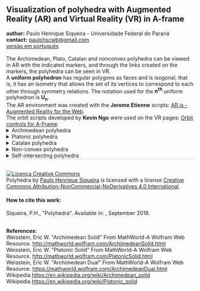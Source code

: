 <link rel="stylesheet" href="scripts/style.css">
<h2>Visualization of polyhedra with Augmented Reality (AR) and Virtual Reality (VR) in A-frame</h2>
 <b>author:</b> Paulo Henrique Siqueira - Universidade Federal do Paraná
 <br><b>contact:</b> <a href="#">paulohscwb@gmail.com</a>
 <br><a href="https://paulohscwb.github.io/polyhedra/pt-br/">versão em português</a>
 <br><br>The Archimedean, Plato, Catalan and nonconvex polyhedra can be viewed in AR with the indicated markers, and through the links created on the markers, the polyhedra can be seen in VR.
 <br>A <b>uniform polyhedron</b> has regular polygons as faces and is isogonal, that is, it has an isometry that allows the set of its vertices to correspond to each other through symmetry relations. The notation used for the <b>n<sup>th</sup></b> uniform polyhedron is <b>U<sub>n</sub></b>.
<br>The AR environment was created with the <b>Jerome Etienne</b> scripts: <a href="https://github.com/jeromeetienne/AR.js" target="_blank">AR.js - Augmented Reality for the Web</a>.
<br>The orbit scripts developed by <b>Kevin Ngo</b> were used on the VR pages: <a href="https://github.com/supermedium/superframe/tree/master/components/orbit-controls/" target="_blank"> Orbit controls for A-Frame</a>.
<br>

<details id="p1">
  <summary>Archimedean polyhedra</summary>
 An Archimedean solid is one of the 13 solids first enumerated by Archimedes. They are the semi-regular convex polyhedra composed of regular polygons meeting in identical vertices, excluding the 5 Platonic solids and excluding the prisms and antiprisms.
<br>To view Archimedean polyhedra in AR, simply visit 
<p align="center"><a href="archimedes.html" target="_blank">https://paulohscwb.github.io/polyhedra/archimedes.html</a></p> 
with any browser with a webcam device (smartphone, tablet or notebook). 
<br>Access to the VR sites is done by clicking on the blue circle that appears on top of the marker.
<p align="center"><img style="border-radius:7px;" src="ar/example.jpg" width="85%"></p>
<hr>
<h4>1. Truncated octahedron</h4>
 <img src="ar/hiro.png" width="180px">
 <!--<div class="embed-container"><iframe src="vr/truncated_octahedron.html" width="100%" title="truncated_octahedron" loading="lazy"></iframe></div>-->
 <br><span class="titulo"><b>U<sub>8</sub></b></span> A truncated octahedron is constructed from a regular octahedron with side length <b>3a</b> by the removal of six right square pyramids, one from each point. These pyramids have both base side length <b>a</b> and lateral side length <b>e</b> of <b>a</b>, to form equilateral triangles. The truncated octahedron can be dissected into a central octahedron, surrounded by 8 triangular cupola on each face, and 6 square pyramids above the vertices. The truncated octahedron exists in the structure of the faujasite crystals. 
 <br><b>Faces:</b> 14 | <b>Polygons:</b> 6 squares and 8 hexagons | <b>Edges:</b> 36 | <b>Vertices:</b> 24 | <b>Sphericity:</b> 0.905 | <b>Diedral angles:</b> 125°15′51″ (4-6) and 109°28′16″ (6-6). <a href="http://mathworld.wolfram.com/TruncatedOctahedron.html" target="_blank">More...</a>  
 <br><a href="vr/truncated_octahedron.html" target="_blank"><img src="vr/VRaframe.PNG" width="180px"></a>
<hr>
<h4>2. Truncated icosahedron</h4>
 <img src="ar/kanji.png" width="180px">
 <br><span class="titulo"><b>U<sub>25</sub></b></span> The geometry of truncated icosahedron is associated with footballs (soccer balls) typically patterned with white hexagons and black pentagons. This polyhedron can be constructed from an icosahedron with the 12 vertices truncated, such that one third of each edge is cut off at each of both ends. This creates 12 new pentagon faces, and leaves the original 20 triangle faces as regular hexagons. Thus the length of the edges is one third of that of the original edges. 
 <br><b>Faces:</b> 32 | <b>Polygons:</b> 12 pentagons and 20 hexagons | <b>Edges:</b> 90 | <b>Vertices:</b> 60 | <b>Sphericity:</b> 0.967 | <b>Diedral angles:</b> 138.1897° (6-6) and 142.62° (5-6). <a href="http://mathworld.wolfram.com/TruncatedIcosahedron.html" target="_blank">More...</a>  
 <br><a href="vr/truncated_icosahedron.html" target="_blank"><img src="vr/VRaframe.PNG" width="180px"></a>
<hr>
<h4>3. Truncated icosidodecahedron</h4>
 <img src="ar/19.png" width="180px">
 <br><span class="titulo"><b>U<sub>28</sub></b></span> The truncated icosidodecahedron is also known as the great rhombicosidodecahedron, and if a set of all 13 Archimedean solids were constructed with all edge lengths equal, the truncated icosidodecahedron would be the largest. It has more vertices and edges than any other convex nonprismatic uniform polyhedron.
 <br><b>Faces:</b> 62 | <b>Polygons:</b> 30 squares, 20 hexagons and 12 decagons | <b>Edges:</b> 180 | <b>Vertices:</b> 120 | <b>Sphericity:</b> 0.97 | <b>Diedral angles:</b> 142.62° (6-10), 148.28° (4-10) and 159.095° (4-6). <a href="http://mathworld.wolfram.com/GreatRhombicosidodecahedron.html" target="_blank">More...</a>   
 <br><a href="vr/truncated_icosidodecahedron.html" target="_blank"><img src="vr/VRaframe.PNG" width="180px"></a>
<hr>
<h4>4. Rhombicosidodecahedron</h4>
 <img src="ar/18.png" width="180px">
 <br><span class="titulo"><b>U<sub>27</sub></b></span> The rhombicosidodecahedron is also known as the small rhombicosidodecahedron or small dodeicosidodecahedron. If you expand an icosahedron by moving the faces away from the origin the right amount, without changing the orientation or size of the faces, and do the same to its dual dodecahedron, and patch the square holes in the result, you get a rhombicosidodecahedron. It can also be called an expanded dodecahedron or icosahedron, from truncation operations on either uniform polyhedron.
 <br><b>Faces:</b> 62 | <b>Polygons:</b> 30 squares, 20 triangles and 12 pentagons | <b>Edges:</b> 120 | <b>Vertices:</b> 60 | <b>Sphericity:</b> 0.979 | <b>Diedral angles:</b> 159°05′41″ (3-4) and 148°16′57″ (4-5). <a href="http://mathworld.wolfram.com/SmallRhombicosidodecahedron.html" target="_blank">More...</a>   
 <br><a href="vr/rhombicosidodecahedron.html" target="_blank"><img src="vr/VRaframe.PNG" width="180px"></a>
<hr>
<h4>5. Snub dodecahedron</h4>
 <img src="ar/17.png" width="180px">
 <br><span class="titulo"><b>U<sub>29</sub></b></span> The snub dodecahedron has the highest sphericity of all Archimedean solids. It has two distinct forms, which are mirror images  of each other. The union of both forms is a compound of two snub dodecahedra. The snub dodecahedron can be generated by taking the twelve pentagonal faces of the dodecahedron and pulling them outward so they no longer touch. At a proper distance this can create the rhombicosidodecahedron by filling in square faces between the divided edges and triangle faces between the divided vertices.
 <br><b>Faces:</b> 92 | <b>Polygons:</b> 80 triangles and 12 pentagons | <b>Edges:</b> 150 | <b>Vertices:</b> 60 | <b>Sphericity:</b> 0.982 | <b>Diedral angles:</b> 164°10′31″ (3-3) and 152°55′53″ (3-5). <a href="http://mathworld.wolfram.com/SnubDodecahedron.html" target="_blank">More...</a>   
 <br><a href="vr/snub_dodecahedron.html" target="_blank"><img src="vr/VRaframe.PNG" width="180px"></a>
<hr>
<h4>6. Truncated dodecahedron</h4>
 <img src="ar/16.png" width="180px">
 <br><span class="titulo"><b>U<sub>26</sub></b></span> The truncated dodecahedron is used in the cell-transitive hyperbolic space-filling tessellation, the bitruncated icosahedral honeycomb. This polyhedron can be formed from a dodecahedron by truncating the corners so the pentagon faces become decagons and the corners become triangles. It is part of a truncation process between a dodecahedron and icosahedron.
 <br><b>Faces:</b> 32 | <b>Polygons:</b> 20 triangles and 12 decagons | <b>Edges:</b> 150 | <b>Vertices:</b> 60 | <b>Sphericity:</b> 0.926 | <b>Diedral angles:</b> 116.57° (10-10) and 142.62° (3-10). <a href="http://mathworld.wolfram.com/TruncatedDodecahedron.html" target="_blank">More...</a>  
 <br><a href="vr/truncated_dodecahedron.html" target="_blank"><img src="vr/VRaframe.PNG" width="180px"></a>
<hr>
<h4>7. Icosidodecahedron</h4>
 <img src="ar/20.png" width="180px">
 <br><span class="titulo"><b>U<sub>24</sub></b></span> Icosidodecahedron contains 12 pentagons of the dodecahedron and 20 triangles of the icosahedron. The truncated cube can be turned into an icosidodecahedron by dividing the octagons into two pentagons and two triangles. The icosidodecahedron has 6 central decagons.
 <br><b>Faces:</b> 32 | <b>Polygons:</b> 20 triangles and 12 pentagons | <b>Edges:</b> 60 | <b>Vertices:</b> 30 | <b>Sphericity:</b> 0.951 | <b>Diedral angle:</b> 142.62° (5-3). <a href="http://mathworld.wolfram.com/Icosidodecahedron.html" target="_blank">More...</a>  
 <br><a href="vr/icosidodecahedron.html" target="_blank"><img src="vr/VRaframe.PNG" width="180px"></a>
<hr>
<h4>8. Snub cube</h4>
 <img src="ar/15.png" width="180px">
 <br><span class="titulo"><b>U<sub>12</sub></b></span> The snub cube is also known as snub cuboctahedron and it has two distinct forms, which are mirror images of each other. The snub cube can be generated by taking the six faces of the cube, pulling them outward so they no longer touch, then giving them each a small rotation on their centers (all clockwise or all counter-clockwise) until the spaces between can be filled with equilateral triangles. 
 <br><b>Faces:</b> 38 | <b>Polygons:</b> 32 triangles and 6 squares | <b>Edges:</b> 60 | <b>Vertices:</b> 24 | <b>Sphericity:</b> 0.965 | <b>Diedral angles:</b> 153°14′04″ (3-3) and 142°59′00″ (3-4). <a href="http://mathworld.wolfram.com/SnubCube.html" target="_blank">More...</a> 
 <br><a href="vr/snubcube.html" target="_blank"><img src="vr/VRaframe.PNG" width="180px"></a>
<hr>
<h4>9. Truncated cuboctahedron</h4>
 <img src="ar/14.png" width="180px">
 <br><span class="titulo"><b>U<sub>11</sub></b></span> The truncated cuboctahedron is also known as great rhombicuboctahedron. The truncated cuboctahedron is the convex hull of a rhombicuboctahedron with cubes above its 12 squares on 2-fold symmetry axes. The rest of its space can be dissected into 6 square cupolas below the octagons and 8 triangular cupolas below the hexagons.
 <br><b>Faces:</b> 26 | <b>Polygons:</b> 12 squares, 8 hexagons and 6 octagons | <b>Edges:</b> 72 | <b>Vertices:</b> 48 | <b>Sphericity:</b> 0.943 | <b>Diedral angles:</b> 144°44′08″ (4-6), 135° (4-8) and 125°15′51″ (6-8). <a href="http://mathworld.wolfram.com/GreatRhombicuboctahedron.html" target="_blank">More...</a>
 <br><a href="vr/truncated_cuboctahedron.html" target="_blank"><img src="vr/VRaframe.PNG" width="180px"></a>
<hr>
<h4>10. Rhombicuboctahedron</h4>
 <img src="ar/13.png" width="180px">
 <br><span class="titulo"><b>U<sub>10</sub></b></span> The rhombicuboctahedron is also known as small rhombicuboctahedron. This solid may also be called an expanded cube or octahedron and it can be dissected into two square cupolae and a central octagonal prism. There are three pairs of parallel planes that each intersect the rhombicuboctahedron in a regular octagon.
 <br><b>Faces:</b> 26 | <b>Polygons:</b> 18 squares and 8 triangles | <b>Edges:</b> 48 | <b>Vertices:</b> 24 | <b>Sphericity:</b> 0.954 | <b>Diedral angles:</b> 144°44′08″ (4-3) and 135° (4-4). <a href="http://mathworld.wolfram.com/SmallRhombicuboctahedron.html" target="_blank">More...</a>
 <br><a href="vr/rhombicuboctahedron.html" target="_blank"><img src="vr/VRaframe.PNG" width="180px"></a>
<hr>
<h4>11. Truncated cube</h4>
 <img src="ar/12.png" width="180px">
 <br><span class="titulo"><b>U<sub>9</sub></b></span> The truncated cube is one of a family of uniform polyhedra related to the cube and regular octahedron. This solid can be dissected into a central cube, with six square cupola around each of the cube's faces, and 8 regular tetrahedral in the corners. This dissection can also be seen within the runcic cubic honeycomb, with cube, tetrahedron, and rhombicuboctahedron cells.
 <br><b>Faces:</b> 14 | <b>Polygons:</b> 8 triangles and 6 octagons | <b>Edges:</b> 36 | <b>Vertices:</b> 24 | <b>Sphericity:</b> 0.849 | <b>Diedral angles:</b> 125°15′51″ (8-3) and 90° (8-8). <a href="http://mathworld.wolfram.com/TruncatedCube.html" target="_blank">More...</a> 
 <br><a href="vr/truncated_cube.html" target="_blank"><img src="vr/VRaframe.PNG" width="180px"></a>
<hr>
<h4>12. Cuboctahedron</h4>
 <img src="ar/11.png" width="180px">
 <br><span class="titulo"><b>U<sub>7</sub></b></span> The cuboctahedron is the unique convex polyhedron in which the long radius (center to vertex) is the same as the edge length. A hexagon can be obtained by taking an equatorial cross section of a cuboctahedron. This solid can be dissected into two triangular cupolas by a common hexagon passing through the center of the cuboctahedron.
 <br><b>Faces:</b> 14 | <b>Polygons:</b> 8 triangles and 6 squares | <b>Edges:</b> 24 | <b>Vertices:</b> 12 | <b>Sphericity:</b> 0.905 | <b>Diedral angle:</b> 125.26° (4-3). <a href="http://mathworld.wolfram.com/Cuboctahedron.html" target="_blank">More...</a>
 <br><a href="vr/cuboctahedron.html" target="_blank"><img src="vr/VRaframe.PNG" width="180px"></a>
<hr>
<h4>13. Truncated tetrahedron</h4>
 <img src="ar/10.png" width="180px">
 <br><span class="titulo"><b>U<sub>2</sub></b></span> The truncated tetrahedron can be constructed by truncating all 4 vertices of a regular tetrahedron at one third of the original edge length. A deeper truncation, removing a tetrahedron of half the original edge length from each vertex, is called rectification. The rectification of a tetrahedron produces an octahedron.
 <br><b>Faces:</b> 8 | <b>Polygons:</b> 4 triangles and 4 hexagons | <b>Edges:</b> 18 | <b>Vertices:</b> 12 | <b>Sphericity:</b> 0.775 | <b>Diedral angles:</b> 109°28′16′ (6-3) and 70°31′44″ (6-6). <a href="http://mathworld.wolfram.com/TruncatedTetrahedron.html" target="_blank">More...</a>  
 <br><a href="vr/truncated_tetrahedron.html" target="_blank"><img src="vr/VRaframe.PNG" width="180px"></a>
<p class="topop"><a href="#p1" class="topo">back to top</a></p>
</details>
 
<details id="p2">
  <summary>Platonic polyhedra</summary>
 An Platonic solid is a regular and convex polyhedron. It is constructed by congruent and regular polygonal faces with the same number of faces meeting at each vertex. They are named by the ancient Greek philosopher Plato who classified that the classical elements were made from these regular solids.
 <br>To view Platonic polyhedra in AR, simply visit 
<p align="center"><a href="platonic.html" target="_blank">https://paulohscwb.github.io/polyhedra/platonic.html</a></p> 
with any browser with a webcam device (smartphone, tablet or notebook). 
<br>Access to the VR sites is done by clicking on the blue circle that appears on top of the marker.
<p align="center"><img style="border-radius:7px;" src="ar/example1.jpg" width="85%"></p>
<hr>
<h4>1. Icosahedron</h4>
 <img src="ar/9.png" width="180px">
 <br><span class="titulo"><b>U<sub>22</sub></b></span> The icosahedron has five equilateral triangular faces meeting at each vertex. A regular icosahedron is a gyroelongated pentagonal bipyramid and a biaugmented pentagonal antiprism in any of six orientations. The 12 edges of a regular octahedron can be subdivided in the golden ratio so that the resulting vertices define a regular icosahedron. 
<br><b>Faces:</b> 20 triangles | <b>Edges:</b> 30 | <b>Vertices:</b> 12 | <b>Sphericity:</b> 0.939 | <b>Diedral angle:</b> 138.1897°. <a href="http://mathworld.wolfram.com/RegularIcosahedron.html" target="_blank">More...</a>
 <br><a href="vr/icosahedron.html" target="_blank"><img src="vr/VRaframe.PNG" width="180px"></a>
<hr>
<h4>2. Dodecahedron</h4>
 <img src="ar/8.png" width="180px">
 <br><span class="titulo"><b>U<sub>23</sub></b></span> The dodecahedron has three regular pentagonal faces meeting at each vertex. The regular dodecahedron is the third in an infinite set of truncated trapezohedra which can be constructed by truncating the two axial vertices of a pentagonal trapezohedron. If the five Platonic solids are built with same volume, the regular dodecahedron has the shortest edges.
<br><b>Faces:</b> 12 pentagons | <b>Edges:</b> 30 | <b>Vertices:</b> 20 | <b>Sphericity:</b> 0.91 | <b>Diedral angle:</b> 116.5651°. <a href="http://mathworld.wolfram.com/RegularDodecahedron.html" target="_blank">More...</a>
 <br><a href="vr/dodecahedron.html" target="_blank"><img src="vr/VRaframe.PNG" width="180px"></a>
<hr>
<h4>3. Octahedron</h4>
 <img src="ar/7.png" width="180px">
 <br><span class="titulo"><b>U<sub>5</sub></b></span> The octahedron has four equilateral triangular faces meeting at each vertex. It is a square bipyramid in any of three orthogonal orientations. It is also a triangular antiprism in any of four orientations. The octahedron is unique among the Platonic solids in having an even number of faces meeting at each vertex. Consequently, it is the only member of that group to possess mirror planes that do not pass through any of the faces.
<br><b>Faces:</b> 8 triangles | <b>Edges:</b> 12 | <b>Vertices:</b> 6 | <b>Sphericity:</b> 0.846 | <b>Diedral angle:</b> 109.4712°. <a href="http://mathworld.wolfram.com/RegularOctahedron.html" target="_blank">More...</a>
 <br><a href="vr/octahedron.html" target="_blank"><img src="vr/VRaframe.PNG" width="180px"></a>
<hr>
<h4>4. Cube</h4>
 <img src="ar/6.png" width="180px">
 <br><span class="titulo"><b>U<sub>6</sub></b></span> The cube has three square faces meeting at each vertex. The cube is also a square parallelepiped, an equilateral cuboid and a right rhombohedron. It is a regular square prism in three orientations, and a trigonal trapezohedron in four orientations. The cube can be cut into six identical square pyramids. If these square pyramids are then attached to the faces of a second cube, a rhombic dodecahedron is obtained.
<br><b>Faces:</b> 6 squares | <b>Edges:</b> 12 | <b>Vertices:</b> 8 | <b>Sphericity:</b> 0.806 | <b>Diedral angle:</b> 90°. <a href="http://mathworld.wolfram.com/Cube.html" target="_blank">More...</a>
 <br><a href="vr/cube.html" target="_blank"><img src="vr/VRaframe.PNG" width="180px"></a>
<hr>
<h4>5. Tetrahedron</h4>
 <img src="ar/5.png" width="180px">
 <br><span class="titulo"><b>U<sub>1</sub></b></span> The tetrahedron has three equilateral triangular faces meeting at each vertex. The tetrahedron is also known as a triangular pyramid and it is the simplest of all the ordinary convex polyhedra and the only one that has fewer than 5 faces. The tetrahedron has many properties analogous to those of a triangle, including an insphere, circumsphere, medial tetrahedron, and exspheres. 
<br><b>Faces:</b> 4 triangles | <b>Edges:</b> 6 | <b>Vertices:</b> 4 | <b>Sphericity:</b> 0.671 | <b>Diedral angle:</b> 70.5288°. <a href="http://mathworld.wolfram.com/RegularTetrahedron.html" target="_blank">More...</a>
 <br><a href="vr/tetrahedron.html" target="_blank"><img src="vr/VRaframe.PNG" width="180px"></a>
<p class="topop"><a href="#p2" class="topo">back to top</a></p>
</details>
 
<details id="p3">
  <summary>Catalan polyhedra</summary>
 The Catalan solids are the duals of the Archimedean solids. They are named after the Belgian mathematician Eugene Catalan (1814-1894) who first described the complete set in 1865. The Rhombic Dodecahedron and Rhombic Triacontahedron were described in 1611 by Johannes Kepler. Each Catalan solid has one type of face and a constant dihedral angle, and it possesses the same symmetry as its Archimedean dual.
 <br>To view Catalan polyhedra in AR, simply visit:
<p align="center"><a href="catalan.html" target="_blank">https://paulohscwb.github.io/polyhedra/catalan.html</a></p> 
with any browser with a webcam device (smartphone, tablet or notebook). 
<br>Access to the VR sites is done by clicking on the blue circle that appears on top of the marker.
<p align="center"><img style="border-radius:7px;" src="ar/example2.jpg" width="85%"></p>
<hr>
<h4>1. Triakis Tetrahedron</h4>
 <img src="ar/180.png" width="180px">
 <br>The triakis tetrahedron is a non-regular dodecahedron that can be constructed as an augmentation of a regular tetrahedron: a triangular pyramid added to each face. The triakis tetrahedron is the dual polyhedron of the truncated tetrahedron. Its isosceles triangles faces have vertex angles of 112.885° (once) and 33.557° (twice).
<br><b>Faces:</b> 12 isosceles triangles | <b>Edges:</b> 18 | <b>Vertices:</b> 8 | <b>Diedral angle:</b> 129.521°. <a href="https://mathworld.wolfram.com/TriakisTetrahedron.html" target="_blank">More...</a>
 <br><a href="vr/triakis_tetrahedron.htm" target="_blank"><img src="vr/VRaframe.PNG" width="180px"></a>
 <hr>
 <h4>2. Rhombic Dodecahedron</h4>
 <img src="ar/165.png" width="180px">
 <br>The rhombic dodecahedron is the dual polyhedron of the cuboctahedron. More specifically, a cube, octahedron, and stella octangula can be inscribed in the vertices of a rhombic dodecahedron. A rhombic dodecahedron appears in the upper right as one of the polyhedral "stars" in M. C. Escher's 1948 wood engraving "Stars". Its rhombi faces have vertex angles of 70.53° and 109.47°.
<br><b>Faces:</b> 12 rhombi | <b>Edges:</b> 24 | <b>Vertices:</b> 14 | <b>Diedral angle:</b> 120°. <a href="https://mathworld.wolfram.com/RhombicDodecahedron.html" target="_blank">More...</a>
 <br><a href="vr/rhombic_dodecahedron.htm" target="_blank"><img src="vr/VRaframe.PNG" width="180px"></a>
 <hr>
 <h4>3. Tetrakis Hexahedron</h4>
 <img src="ar/166.png" width="180px">
 <br>In general, a tetrakis hexahedron is a non-regular icositetrahedron that can be constructed as an augmentation of a cube. The tetrakis hexahedron is the 24-faced dual polyhedron of the truncated octahedron. A cube, octahedron, and stella octangula can all be inscribed in the vertices of the tetrakis hexahedron. Its isosceles triangles faces have vertex angles of 86.62° (once) and 48.19° (twice).
<br><b>Faces:</b> 24 isosceles triangles | <b>Edges:</b> 36 | <b>Vertices:</b> 14 | <b>Diedral angle:</b> 143.13°. <a href="https://mathworld.wolfram.com/TetrakisHexahedron.html" target="_blank">More...</a>
<br><a href="vr/tetrakis_hexahedron.htm" target="_blank"><img src="vr/VRaframe.PNG" width="180px"></a>
 <hr>
 <h4>4. Triakis Octahedron</h4>
 <img src="ar/167.png" width="180px">
 <br>In general, a triakis octahedron is a non-regular icositetrahedron that can be constructed as an augmentation of regular octahedron. The triakis octahedron is the 24-faced dual polyhedron of the truncated cube. An octahedron and stella octangula can be inscribed on the vertices of the triakis octahedron. Its isosceles triangles faces have vertex angles of 117.2° (once) and 31.4° (twice).
<br><b>Faces:</b> 24 isosceles triangles | <b>Edges:</b> 36 | <b>Vertices:</b> 14 | <b>Diedral angle:</b> 147.35°. <a href="https://mathworld.wolfram.com/SmallTriakisOctahedron.html" target="_blank">More...</a>
<br><a href="vr/triakis_octahedron.htm" target="_blank"><img src="vr/VRaframe.PNG" width="180px"></a>
 <hr>
 <h4>5. Deltoidal Icositetrahedron</h4>
 <img src="ar/168.png" width="180px">
 <br>The deltoidal icositetrahedron is the 24-faced dual polyhedron of rhombicuboctahedron. A deltoidal icositetrahedron appears in the middle right as one of the polyhedral "stars" in M. C. Escher's 1948 wood engraving "Stars". A stella octangula, attractive octahedron 4-compound (whose dual is an attractive cube 4-compound), and cube can all be inscribed in a deltoidal icositetrahedron. Its tri-equiangular kites faces have vertex angles of 94.416° (twice), 71.69° (once) and 99.477° (once).
<br><b>Faces:</b> 24 tri-equiangular kites | <b>Edges:</b> 48 | <b>Vertices:</b> 26 | <b>Diedral angle:</b> 138.12°. <a href="https://mathworld.wolfram.com/DeltoidalIcositetrahedron.html" target="_blank">More...</a>
<br><a href="vr/deltoidal_icositetrahedron.htm" target="_blank"><img src="vr/VRaframe.PNG" width="180px"></a>
 <hr>
 <h4>6. Pentagonal Icositetrahedron - dextro</h4>
 <img src="ar/170.png" width="180px">
 <br>The pentagonal icositetrahedron is the 24-faced dual polyhedron of the snub cube. The mineral cuprite (Cu<sub>2</sub>O) forms in pentagonal icositetrahedral crystals. A cube, octahedron, and stella octangula can all be inscribed on the vertices of the pentagonal icositetrahedron. Its irregular pentagonal faces have vertex angles of 114.812° (four times) and 80.7517° (once). 
<br><b>Faces:</b> 24 mirror-symmetric pentagons | <b>Edges:</b> 60 | <b>Vertices:</b> 38 | <b>Diedral angle:</b> 136.31°. <a href="https://mathworld.wolfram.com/PentagonalIcositetrahedron.html" target="_blank">More...</a>
<br><a href="vr/pentagonal_icositetrahedron.htm" target="_blank"><img src="vr/VRaframe.PNG" width="180px"></a>
 <hr>
 <h4>7. Rhombic Triacontahedron</h4>
 <img src="ar/172.png" width="180px">
 <br>The rhombic triacontahedron is a zonohedron which is the dual polyhedron of the icosidodecahedron. The intersecting edges of the dodecahedron-icosahedron compound form the diagonals of 30 rhombi which comprise the triacontahedron. The cube 5-compound has the 30 facial planes of the rhombic triacontahedron and its interior is a rhombic triacontahedron. Its rhombi faces have vertex angles of 116.565° and 63.435°.
<br><b>Faces:</b> 30 rhombi | <b>Edges:</b> 60 | <b>Vertices:</b> 32 | <b>Diedral angle:</b> 144°. <a href="https://mathworld.wolfram.com/RhombicTriacontahedron.html" target="_blank">More...</a>
<br><a href="vr/rhombic_triacontahedron.htm" target="_blank"><img src="vr/VRaframe.PNG" width="180px"></a>
 <hr>
 <h4>8. Disdyakis Dodecahedron</h4>
 <img src="ar/174.png" width="180px">
 <br>The disdyakis dodecahedron is the dual polyhedron of the Archimedean truncated cuboctahedron. Replacing each face of the rhombic dodecahedron with a flat pyramid creates a polyhedron that looks almost like the disdyakis dodecahedron. Its acute triangles faces have vertex angles of 87.202°, 55.025° and 37.773°.  
<br><b>Faces:</b> 48 acute triangles | <b>Edges:</b> 72 | <b>Vertices:</b> 26 | <b>Diedral angle:</b> 155.08°. <a href="https://mathworld.wolfram.com/DisdyakisDodecahedron.html" target="_blank">More...</a>
<br><a href="vr/disdyakis_dodecahedron.htm" target="_blank"><img src="vr/VRaframe.PNG" width="180px"></a>
 <hr>
 <h4>9. Pentakis Dodecahedron</h4>
 <img src="ar/175.png" width="180px">
 <br>The pentakis dodecahedron is the 60-faced dual polyhedron of the truncated icosahedron. A tetrahedron 10-compound, cube 5-compound, icosahedron, and dodecahedron can be inscribed in the vertices of the pentakis dodecahedron. Its isosceles triangles faces have vertex angles of 68.619° (once) and 55.691° (twice). 
<br><b>Faces:</b> 60 isosceles triangles | <b>Edges:</b> 90 | <b>Vertices:</b> 32 | <b>Diedral angle:</b> 156.72°. <a href="https://mathworld.wolfram.com/PentakisDodecahedron.html" target="_blank">More...</a>
<br><a href="vr/pentakis_dodecahedron.htm" target="_blank"><img src="vr/VRaframe.PNG" width="180px"></a>
 <hr>
 <h4>10. Triakis Icosahedron</h4>
 <img src="ar/176.png" width="180px">
 <br>The triakis icosahedron is the 60-faced dual polyhedron of the truncated dodecahedron. A tetrahedron 10-compound, cube 5-compound, icosahedron, and dodecahedron can be inscribed on the vertices of the triakis icosahedron. Its isosceles triangles faces have vertex angles of 119.039° (once) and 30.48° (twice).
<br><b>Faces:</b> 60 isosceles triangles | <b>Edges:</b> 90 | <b>Vertices:</b> 32 | <b>Diedral angle:</b> 160.61°. <a href="https://mathworld.wolfram.com/TriakisIcosahedron.html" target="_blank">More...</a>
<br><a href="vr/triakis_icosahedron.htm" target="_blank"><img src="vr/VRaframe.PNG" width="180px"></a>
 <hr>
 <h4>11. Pentagonal Hexecontahedron - dextro</h4>
 <img src="ar/177.png" width="180px">
 <br>The pentagonal hexecontahedron is the 60-faced dual polyhedron of the snub dodecahedron. A tetrahedron 10-compound, cube 5-compound, icosahedron, and dodecahedron can be inscribed in the vertices of the pentagonal hexecontahedron. Its irregular pentagonal faces have vertex angles of 118.137° (four times) and 67.4535° (once). 
<br><b>Faces:</b> 60 mirror-symmetric pentagons | <b>Edges:</b> 150 | <b>Vertices:</b> 92 | <b>Diedral angle:</b> 153.18°. <a href="https://mathworld.wolfram.com/PentagonalHexecontahedron.html" target="_blank">More...</a>
<br><a href="vr/pentagonal_hexecontahedron.htm" target="_blank"><img src="vr/VRaframe.PNG" width="180px"></a>
 <hr>
 <h4>12. Deltoidal Hexecontahedron</h4>
 <img src="ar/178.png" width="180px">
 <br>The deltoidal hexecontahedron is the 60-faced dual polyhedron of the small rhombicosidodecahedron. A tetrahedron 10-compound, octahedron 5-compound, cube 5-compound, icosahedron, dodecahedron, and icosidodecahedron can all be inscribed in the vertices of the deltoidal hexecontahedron. Its tri-equiangular kites faces have vertex angles of 86.974° (twice), 67.783° (once) and 118.269° (once). 
<br><b>Faces:</b> 60 tri-equiangular kites | <b>Edges:</b> 120 | <b>Vertices:</b> 62 | <b>Diedral angle:</b> 154.12°. <a href="https://mathworld.wolfram.com/DeltoidalHexecontahedron.html" target="_blank">More...</a>
<br><a href="vr/deltoidal_hexecontahedron.htm" target="_blank"><img src="vr/VRaframe.PNG" width="180px"></a>
<hr>
 <h4>13. Disdyakis Triacontahedron</h4>
 <img src="ar/179.png" width="180px">
 <br>The disdyakis triacontahedron is the dual polyhedron of the Archimedean great rhombicosidodecahedron. A tetrahedron 10-compound, octahedron 5-compound, cube 5-compound, icosahedron, dodecahedron, and icosidodecahedron can be inscribed in the vertices of a disdyakis triacontahedron. Its acute triangles faces have vertex angles of 88.992°, 58.238° and 32.77°. 
<br><b>Faces:</b> 120 acute triangles | <b>Edges:</b> 180 | <b>Vertices:</b> 62 | <b>Diedral angle:</b> 164.89°. <a href="https://mathworld.wolfram.com/DisdyakisTriacontahedron.html" target="_blank">More...</a>
<br><a href="vr/disdyakis_triacontahedron.htm" target="_blank"><img src="vr/VRaframe.PNG" width="180px"></a>
<p class="topop"><a href="#p3" class="topo">back to top</a></p>
</details>

<details id="p4">
  <summary>Non-convex polyhedra</summary>
  <br>To view non-convex polyhedra in AR, simply visit:
<p align="center"><a href="nonconvex.html" target="_blank">https://paulohscwb.github.io/polyhedra/nonconvex.html</a></p> 
with any browser with a webcam device (smartphone, tablet or notebook). 
<br>Access to the VR sites is done by clicking on the blue circle that appears on top of the marker.
<p align="center"><img style="border-radius:7px;" src="ar/example3.jpg" width="85%"></p>
<hr>
<h4>1. Escher's Solid</h4>
 <img src="ar/181.png" width="180px">
 <br>Escher's solid is illustrated on the right pedestal in M. C. Escher's "Waterfall" woodcut. It is obtained by augmenting a rhombic dodecahedron until incident edges become parallel, corresponding to augmentation of height for a rhombic dodecahedron. It is the first rhombic dodecahedron stellation and is a space-filling polyhedron. Its convex hull is a cuboctahedron. Its isosceles triangles faces have vertex angles of 70.53° (once) and 54.73° (twice).
<br><b>Faces:</b> 48 isosceles triangles | <b>Edges:</b> 72 | <b>Vertices:</b> 26. <a href="https://mathworld.wolfram.com/EschersSolid.html" target="_blank">More...</a>
 <br><a href="vr/escher.htm" target="_blank"><img src="vr/VRaframe.PNG" width="180px"></a>
 <hr>
 <h4>2. Stella Octangula</h4>
 <img src="ar/182.png" width="180px">
 <br>The stella octangula is a polyhedron composed of a tetrahedron and its dual (a second tetrahedron rotated 180 degrees with respect to the first). The stella octangula is also (incorrectly) called the stellated tetrahedron, and is the only stellation of the octahedron. A wireframe version of the stella octangula is sometimes known as the merkaba and has mystical properties.
<br><b>Faces:</b> 8 equilateral triangles | <b>Edges:</b> 12 | <b>Vertices:</b> 8 | <b>Diedral angle:</b> 70.53°. <a href="https://mathworld.wolfram.com/StellaOctangula.html" target="_blank">More...</a>
 <br><a href="vr/stella_octangula.htm" target="_blank"><img src="vr/VRaframe.PNG" width="180px"></a>
 <hr>
 <h4>3. Rhombic Hexecontahedron</h4>
 <img src="ar/183.png" width="180px">
 <br>The rhombic hexecontahedron is a 60-faced polyhedron that can be obtained by stellating the rhombic triacontahedron, by placing a plane along each edge which is perpendicular to the plane of symmetry in which the edge lies, and taking the solid bounded by these planes gives a hexecontahedron. Therefore, it is a rhombic triacontahedron stellation. Its rhombi faces have vertex angles of 63.43° and 116.57°.
<br><b>Faces:</b> 60 rhombi | <b>Edges:</b> 120 | <b>Vertices:</b> 62 | <b>Diedral angles:</b> 72° and 216°. <a href="https://mathworld.wolfram.com/RhombicHexecontahedron.html" target="_blank">More...</a>
 <br><a href="vr/rhombic_hexecontahedron.htm" target="_blank"><img src="vr/VRaframe.PNG" width="180px"></a>
 <hr>
 <h4>4. Concave Dodecahedron</h4>
 <img src="ar/184.png" width="180px">
 <br>The endodocahedron, also called the concave pyrohedral dodecahedron, is the concave solid corresponding to the interior void formed when each face of a regular dodecahedron is folded along a diagonal and resulting faces are unfolded to form a cube. The endodocehedron with unit edge lengths corresponds to removing six square-base oblique wedges of edge length &phi; (where &phi; is the golden ratio), height 1/2 and ridge length 1/2 from a cube of edge length &phi;. 
<br><b>Faces:</b> 12 symmetric concave pentagons | <b>Edges:</b> 30 | <b>Vertices:</b> 20 | <b>Diedral angles:</b> 63.43° and 243.43°. <a href="https://mathworld.wolfram.com/Endododecahedron.html" target="_blank">More...</a>
 <br><a href="vr/concave_dodecahedron.htm" target="_blank"><img src="vr/VRaframe.PNG" width="180px"></a>
 <hr>
 <h4>5. Jessen's Orthogonal Icosahedron</h4>
 <img src="ar/185.png" width="180px">
 <br>The Jessen's orthogonal icosahedron is a polyhedron constructed by replacing six pairs of adjacent triangles in an icosahedron (whose edges form a skew quadrilateral) with pairs of isosceles triangles sharing a common base. The polyhedron can be constructed by dividing the sides of the octahedron in the golden ratio (as used in the construction of the icosahedron along the edges of the octahedron), but reversing the long and short segments. The skeleton of Jessen's orthogonal icosahedron is the icosahedral graph. This polyhedron has 8 equilateral triangles and 12 isosceles triangles (with angles of 109.47 and 35.26°).
<br><b>Faces:</b> 20 triangles | <b>Edges:</b> 30 | <b>Vertices:</b> 12 | <b>Diedral angles:</b> 90° and 270°. <a href="https://mathworld.wolfram.com/JessensOrthogonalIcosahedron.html" target="_blank">More...</a>
 <br><a href="vr/jessens_orthogonal_icosahedron.htm" target="_blank"><img src="vr/VRaframe.PNG" width="180px"></a>
 <hr>
 <h4>6. Small Stellated Dodecahedron</h4>
 <img src="ar/186.png" width="180px">
 <br><span class="titulo"><b>U<sub>34</sub></b></span> The small stellated dodecahedron is the Kepler-Poinsot solids whose dual polyhedron is the great dodecahedron. The small stellated dodecahedron appeared in 1430 as a mosaic by Paolo Uccello on the floor of San Marco cathedral, Venice. It was rediscovered by Kepler (who used th term "urchin") in his work Harmonice Mundi in 1619, and again by Poinsot in 1809. The 12 pentagrammic faces can be constructing from an icosahedron by finding the 12 sets of five vertices that are coplanar and connecting each set to form a pentagram.
<br><b>Faces:</b> 12 regular pentagrams | <b>Edges:</b> 30 | <b>Vertices:</b> 12 | <b>Diedral angle:</b> 116.57°. <a href="https://mathworld.wolfram.com/SmallStellatedDodecahedron.html" target="_blank">More...</a>
 <br><a href="vr/small_stellated_dodecahedron.htm" target="_blank"><img src="vr/VRaframe.PNG" width="180px"></a>
 <hr>
 <h4>7. Great Stellated Dodecahedron</h4>
 <img src="ar/187.png" width="180px">
 <br><span class="titulo"><b>U<sub>52</sub></b></span> The great stellated dodecahedron is one of the Kepler-Poinsot solids, and its dual is the great icosahedron. The great stellated dodecahedron was published by Wenzel Jamnitzer in 1568. It was rediscovered by Kepler, and again by Poinsot in 1809. The great stellated dodecahedron can be constructed from a dodecahedron by selecting the 144 sets of five coplanar vertices, then discarding sets whose edges correspond to the edges of the original dodecahedron: this gives 12 pentagrams.
<br><b>Faces:</b> 12 regular pentagrams | <b>Edges:</b> 30 | <b>Vertices:</b> 20 | <b>Diedral angle:</b> 63.43°. <a href="https://mathworld.wolfram.com/GreatStellatedDodecahedron.html" target="_blank">More...</a>
 <br><a href="vr/great_stellated_dodecahedron.htm" target="_blank"><img src="vr/VRaframe.PNG" width="180px"></a>
 <hr>
 <h4>8. Great Dodecahedron</h4>
 <img src="ar/188.png" width="180px">
 <br><span class="titulo"><b>U<sub>35</sub></b></span> The great dodecahedron is the Kepler-Poinsot solid whose dual is the small stellated dodecahedron. It is concave, and consists of 12 intersecting pentagonal faces. The 12 pentagonal faces can be constructing from an icosahedron by finding the 12 sets five vertices that are coplanar and connecting each set to form a pentagon. The skeleton of the great dodecahedron is isomorphic to the icosahedral graph. 
<br><b>Faces:</b> 12 regular pentagons | <b>Edges:</b> 30 | <b>Vertices:</b> 12 | <b>Diedral angle:</b> 63.43°. <a href="https://mathworld.wolfram.com/GreatDodecahedron.html" target="_blank">More...</a>
 <br><a href="vr/great_dodecahedron.htm" target="_blank"><img src="vr/VRaframe.PNG" width="180px"></a>
 <hr>
 <h4>9. Great Icosahedron</h4>
 <img src="ar/189.png" width="180px">
 <br><span class="titulo"><b>U<sub>53</sub></b></span> The great icosahedron is one of the Kepler-Poinsot solids whose dual is the great stellated dodecahedron. The great icosahedron can be constructed from an icosahedron with unit edge lengths by taking the 20 sets of vertices that are mutually spaced by a distance &phi; (the golden ratio). The solid therefore consists of 20 equilateral triangles, and the symmetry of their arrangement is such that the resulting solid contains 12 pentagrams. 
<br><b>Faces:</b> 20 equilateral triangles | <b>Edges:</b> 30 | <b>Vertices:</b> 12 | <b>Diedral angle:</b> 41.81°. <a href="https://mathworld.wolfram.com/GreatIcosahedron.html" target="_blank">More...</a>
 <br><a href="vr/great_icosahedron.htm" target="_blank"><img src="vr/VRaframe.PNG" width="180px"></a>
<p class="topop"><a href="#p4" class="topo">back to top</a></p>
<hr>
<h4>10. Small Dodecahemicosahedron</h4>
 <img src="ar/190.png" width="180px">
 <br><span class="titulo"><b>U<sub>62</sub></b></span> The uniform polyhedron whose dual polyhedron is the small dodecahemicosacron. It is a faceted version of the icosidodecahedron.  
<br><b>Faces:</b> 12 regular pentagrams and 10 regular hexagons | <b>Edges:</b> 60 | <b>Vertices:</b> 30 | <b>Diedral angle:</b> 79.19°. <a href="https://mathworld.wolfram.com/SmallDodecahemicosahedron.html" target="_blank">More...</a>
 <br><a href="vr/small_dodecahemicosahedron.htm" target="_blank"><img src="vr/VRaframe.PNG" width="180px"></a>
 <hr>
<h4>11. Great Dodecahemidodecahedron</h4>
 <img src="ar/191.png" width="180px">
 <br><span class="titulo"><b>U<sub>70</sub></b></span> The large dodecahemidodecahedron is a uniform non-convex polyhedron whose its vertex figure is a crossed quadrilateral and its dual is the great dodecahemidodecacron. Its circumradius for unit edge length is &phi;<sup>-1</sup>, where &phi; is the golden ratio.  
<br><b>Faces:</b> 12 regular pentagrams and 6 regular decagrams | <b>Edges:</b> 60 | <b>Vertices:</b> 30 | <b>Diedral angle:</b> 63.43°. <a href="https://mathworld.wolfram.com/GreatDodecahemidodecahedron.html" target="_blank">More...</a>
 <br><a href="vr/great_dodecahemidodecahedron.htm" target="_blank"><img src="vr/VRaframe.PNG" width="180px"></a>
 <hr>
<h4>12. Great Dodecahemicosahedron</h4>
 <img src="ar/192.png" width="180px">
 <br><span class="titulo"><b>U<sub>65</sub></b></span> The great dodecahemicosahedron (or small dodecahemiicosahedron) is a nonconvex uniform polyhedron whose its vertex figure is a crossed quadrilateral. It is a faceted dodecadodecahedron and the circumradius for unit edge length is 2. 
<br><b>Faces:</b> 12 regular pentagons and 10 regular decagons | <b>Edges:</b> 60 | <b>Vertices:</b> 30 | <b>Diedral angle:</b> 37.38°. <a href="https://mathworld.wolfram.com/GreatDodecahemicosahedron.html" target="_blank">More...</a>
 <br><a href="vr/great_dodecahemicosahedron.htm" target="_blank"><img src="vr/VRaframe.PNG" width="180px"></a>
 <hr>
<h4>13. Small Dodecahemidodecahedron</h4>
 <img src="ar/193.png" width="180px">
 <br><span class="titulo"><b>U<sub>51</sub></b></span> The small dodecahemidodecahedron is a nonconvex uniform polyhedron whose dual polyhedron is the small dodecahemidodecacron. Its circumradius for unit edge lengths is R=&phi;, where &phi; is the golden ratio. 
<br><b>Faces:</b> 12 regular pentagons and 10 regular hexagons | <b>Edges:</b> 60 | <b>Vertices:</b> 30 | <b>Diedral angle:</b> 63.43°. <a href="https://mathworld.wolfram.com/SmallDodecahemidodecahedron.html" target="_blank">More...</a>
 <br><a href="vr/small_dodecahemidodecahedron.htm" target="_blank"><img src="vr/VRaframe.PNG" width="180px"></a>
 <hr>
<h4>14. Great Icosihemidodecahedron</h4>
 <img src="ar/194.png" width="180px">
 <br><span class="titulo"><b>U<sub>71</sub></b></span> The great icosihemidodecahedron is a nonconvex uniform polyhedron whose dual is the great icosihemidodecacron. Its circumradius for unit edge lengths is R=&phi;<sup>-1</sup>, where &phi; is the golden ratio. 
<br><b>Faces:</b> 20 equilateral triangles and 6 regular decagrams | <b>Edges:</b> 60 | <b>Vertices:</b> 30 | <b>Diedral angle:</b> 37.38°. <a href="https://mathworld.wolfram.com/GreatIcosihemidodecahedron.html" target="_blank">More...</a>
 <br><a href="vr/great_icosihemidodecahedron.htm" target="_blank"><img src="vr/VRaframe.PNG" width="180px"></a>
 <hr>
<h4>15. Small Icosihemidodecahedron</h4>
 <img src="ar/195.png" width="180px">
 <br><span class="titulo"><b>U<sub>49</sub></b></span> The small icosihemidodecahedron is a nonconvex uniform polyhedron whose dual polyhedron is the small icosihemidodecacron. It is a faceted version of the icosidodecahedron. 
<br><b>Faces:</b> 20 equilateral triangles and 6 regular decagons | <b>Edges:</b> 60 | <b>Vertices:</b> 30 | <b>Diedral angle:</b> 79.19°. <a href="https://mathworld.wolfram.com/SmallIcosihemidodecahedron.html" target="_blank">More...</a>
 <br><a href="vr/small_icosihemidodecahedron.htm" target="_blank"><img src="vr/VRaframe.PNG" width="180px"></a>
 <hr>
<h4>16. Octahemioctahedron</h4>
 <img src="ar/196.png" width="180px">
 <br><span class="titulo"><b>U<sub>3</sub></b></span> The octatetrahedron is a nonconvex uniform polyhedron whose dual polyhedron is the octahemioctacron. It is a faceted cuboctahedron. For unit edge length, its circumradius is R=1.  
<br><b>Faces:</b> 8 equilateral triangles and 6 regular hexagons | <b>Edges:</b> 24 | <b>Vertices:</b> 12 | <b>Diedral angle:</b> 70.53°. <a href="https://mathworld.wolfram.com/Octahemioctahedron.html" target="_blank">More...</a>
 <br><a href="vr/octahemioctahedron.htm" target="_blank"><img src="vr/VRaframe.PNG" width="180px"></a>
 <hr>
<h4>17. Tetrahemihexahedron</h4>
 <img src="ar/197.png" width="180px">
 <br><span class="titulo"><b>U<sub>4</sub></b></span> The tetrahemihexahedron is a nonconvex uniform polyhedron whose dual polyhedron is the tetrahemihexacron. It is a faceted form of the octahedron. 
<br><b>Faces:</b> 4 equilateral triangles and 3 squares | <b>Edges:</b> 12 | <b>Vertices:</b> 6 | <b>Diedral angle:</b> 54.74°. <a href="https://mathworld.wolfram.com/Tetrahemihexahedron.html" target="_blank">More...</a>
 <br><a href="vr/tetrahemihexahedron.htm" target="_blank"><img src="vr/VRaframe.PNG" width="180px"></a>
 <hr>
<h4>18. Cubohemioctahedron</h4>
 <img src="ar/198.png" width="180px">
 <br><span class="titulo"><b>U<sub>15</sub></b></span> The cubohemioctahedron is a nonconvex uniform polyhedron whose dual is the hexahemioctacron. It is a faceted version of the cuboctahedron. Its circumradius for unit edge length is R=1. 
<br><b>Faces:</b> 6 squares and 4 regular hexagons | <b>Edges:</b> 24 | <b>Vertices:</b> 12 | <b>Diedral angle:</b> 54.74°. <a href="https://mathworld.wolfram.com/Cubohemioctahedron.html" target="_blank">More...</a>
 <br><a href="vr/cubohemioctahedron.htm" target="_blank"><img src="vr/VRaframe.PNG" width="180px"></a>
 <p class="topop"><a href="#p4" class="topo">back to top</a></p>
</details>

<details id="p5" style="border-bottom: 1px solid #a2dec0;">
  <summary>Self-intersecting polyhedra</summary>
  <br>To view self-intersecting polyhedra in AR, simply visit:
<p align="center"><a href="selfintersect.html" target="_blank">https://paulohscwb.github.io/polyhedra/selfintersect.html</a></p> 
with any browser with a webcam device (smartphone, tablet or notebook). 
<br>Access to the VR sites is done by clicking on the blue circle that appears on top of the marker.
<p align="center"><img style="border-radius:7px;" src="ar/example3.jpg" width="85%"></p>
<hr>
<h4>1. Ditrigonal dodecahedron</h4>
 <img src="ar/199.png" width="180px">
 <br><span class="titulo"><b>U<sub>41</sub></b></span> The ditrigonal dodecahedron is a nonconvex uniform polyhedron whose dual polyhedron is the medial triambic icosahedron. It is a faceted version of the small ditrigonal icosidodecahedron. 
<br><b>Faces:</b> 12 regular pentagons and 12 regular pentagrams | <b>Edges:</b> 60 | <b>Vertices:</b> 20 | <b>Diedral angle:</b> 63.43°. <a href="https://mathworld.wolfram.com/DitrigonalDodecadodecahedron.html" target="_blank">More...</a>
 <br><a href="vr/ditrigonal_dodecadodecahedron.htm" target="_blank"><img src="vr/VRaframe.PNG" width="180px"></a>
 <hr>
<h4>2. Medial Triambic Icosahedron</h4>
 <img src="ar/200.png" width="180px">
 <br>The medial triambic icosahedron is the dual polyhedron of the ditrigonal dodecadodecahedron whose outward appearance is the same as the great triambic icosahedron (the dual of the great ditrigonal icosidodecahedron), since the internal vertices are hidden from view. The medial triambic icosahedron has hidden pentagrammic faces, while the great triambic icosahedron has hidden triangular faces.  
<br><b>Faces:</b> 20 triambi | <b>Edges:</b> 60 | <b>Vertices:</b> 24 | <b>Diedral angle:</b> 109.47°. <a href="https://mathworld.wolfram.com/MedialTriambicIcosahedron.html" target="_blank">More...</a>
 <br><a href="vr/medial_triambic_icosahedron.htm" target="_blank"><img src="vr/VRaframe.PNG" width="180px"></a>
 <hr>
<h4>3. Small Ditrigonal Icosidodecahedron</h4>
 <img src="ar/201.png" width="180px">
 <br><span class="titulo"><b>U<sub>30</sub></b></span> The small ditrigonal icosidodecahedron is a nonconvex uniform polyhedron whose dual polyhedron is the small triambic icosahedron. A faceted version is the ditrigonal dodecadodecahedron. The convex hull of the small ditrigonal icosidodecahedron is a regular dodecahedron, whose dual is the icosahedron, so the dual of the great ditrigonal dodecicosidodecahedron (the small triambic icosahedron) is one of the icosahedron stellations. 
<br><b>Faces:</b> 20 equilateral triangles and 12 regular pentagrams | <b>Edges:</b> 60 | <b>Vertices:</b> 20 | <b>Diedral angle:</b> 142.62°. <a href="https://mathworld.wolfram.com/SmallDitrigonalIcosidodecahedron.html" target="_blank">More...</a>
 <br><a href="vr/small_ditrigonal_icosidodecahedron.htm" target="_blank"><img src="vr/VRaframe.PNG" width="180px"></a>
 <hr>
<h4>4. Small Triambic Icosahedron</h4>
 <img src="ar/164.png" width="180px">
 <br>The small triambic icosahedron is the dual polyhedron of the small ditrigonal icosidodecahedron. It can be constructed by augmentation of a unit edge-length icosahedron by a pyramid. The convex hull of the small ditrigonal icosidodecahedron is a regular dodecahedron whose dual is the icosahedron, so the dual of the small ditrigonal icosidodecahedron (i.e., the small triambic icosahedron) is one of the icosahedron stellations.
<br><b>Faces:</b> 20 pentagons | <b>Edges:</b> 60 | <b>Vertices:</b> 32 | <b>Diedral angle:</b> 109.47°. <a href="https://mathworld.wolfram.com/SmallTriambicIcosahedron.html" target="_blank">More...</a>
 <br><a href="vr/small_triambic_icosahedron.htm" target="_blank"><img src="vr/VRaframe.PNG" width="180px"></a>
 <hr>
<h4>5. Great Ditrigonal Icosidodecahedron</h4>
 <img src="ar/163.png" width="180px">
 <br><span class="titulo"><b>U<sub>47</sub></b></span> The great ditrigonal icosidodecahedron is the uniform polyhedron whose dual is the great triambic icosahedron. The convex hull of the great triambic icosahedron is a regular dodecahedron, whose dual is the icosahedron, so the dual of the great ditrigonal icosidodecahedron (the great triambic icosahedron) is one of the icosahedron stellations. 
<br><b>Faces:</b> 20 equilateral triangles and 12 regular pentagons | <b>Edges:</b> 60 | <b>Vertices:</b> 20 | <b>Diedral angle:</b> 79.19°. <a href="https://mathworld.wolfram.com/GreatDitrigonalIcosidodecahedron.html" target="_blank">More...</a>
 <br><a href="vr/great_ditrigonal_icosidodecahedron.htm" target="_blank"><img src="vr/VRaframe.PNG" width="180px"></a>
 <hr>
<h4>6. Great Triambic Icosahedron</h4>
 <img src="ar/162.png" width="180px">
 <br>The great triambic icosahedron is the dual of the great ditrigonal icosidodecahedron whose appearance is the same as the medial triambic icosahedron (the dual of the ditrigonal dodecadodecahedron), since internal vertices are hidden from view. The medial triambic icosahedron has hidden pentagrammic faces, while the great triambic icosahedron has hidden triangular faces. 
<br><b>Faces:</b> 20 triambis | <b>Edges:</b> 60 | <b>Vertices:</b> 32 | <b>Diedral angle:</b> 109.47°. <a href="https://mathworld.wolfram.com/GreatTriambicIcosahedron.html" target="_blank">More...</a>
 <br><a href="vr/great_triambic_icosahedron.htm" target="_blank"><img src="vr/VRaframe.PNG" width="180px"></a>
 <hr>
<h4>7. Dodecadodecahedron</h4>
 <img src="ar/161.png" width="180px">
 <br><span class="titulo"><b>U<sub>36</sub></b></span> The dodecadodecahedron is the uniform polyhedron whose dual polyhedron is the medial rhombic triacontahedron. Its dual polyhedron is also called the small stellated triacontahedron. It can be obtained by truncating a great dodecahedron or faceting a icosidodecahedron with pentagons and covering remaining open spaces with pentagrams.
<br><b>Faces:</b> 12 regular pentagons and 12 regular pentagrams | <b>Edges:</b> 60 | <b>Vertices:</b> 30 | <b>Diedral angle:</b> 116.57°. <a href="https://mathworld.wolfram.com/Dodecadodecahedron.html" target="_blank">More...</a>
 <br><a href="vr/dodecadodecahedron.htm" target="_blank"><img src="vr/VRaframe.PNG" width="180px"></a>
 <hr>
<h4>8. Medial Rhombic Triacontahedron</h4>
 <img src="ar/160.png" width="180px">
 <br>The medial rhombic triacontahedron is a zonohedron which is the dual of the dodecadodecahedron. The medial rhombic triacontahedron contains interior pentagrammic vertices which are, however, hidden from view. The solid is also called the small stellated triacontahedron.
<br><b>Faces:</b> 30 rhombi | <b>Edges:</b> 60 | <b>Vertices:</b> 24 | <b>Diedral angle:</b> 120°. <a href="https://mathworld.wolfram.com/MedialRhombicTriacontahedron.html" target="_blank">More...</a>
 <br><a href="vr/medial_rhombic_triacontahedron.htm" target="_blank"><img src="vr/VRaframe.PNG" width="180px"></a>
 <hr>
<h4>9. Great Icosidodecahedron</h4>
 <img src="ar/159.png" width="180px">
 <br><span class="titulo"><b>U<sub>54</sub></b></span> The great icosidodecahedron is the uniform polyhedron whose dual is the great rhombic triacontahedron. It is a stellated Archimedean solid. Its circumradius for unit edge length is R=&phi;<sup>-1</sup>, where &phi; is the golden ratio. 
<br><b>Faces:</b> 20 equilateral triangles and 12 regular pentagrams | <b>Edges:</b> 60 | <b>Vertices:</b> 30 | <b>Diedral angle:</b> 100.81°. <a href="https://mathworld.wolfram.com/GreatIcosidodecahedron.html" target="_blank">More...</a>
 <br><a href="vr/great_icosidodecahedron.htm" target="_blank"><img src="vr/VRaframe.PNG" width="180px"></a>
 <hr>
<h4>10. Great Rhombic Triacontahedron</h4>
 <img src="ar/158.png" width="180px">
 <br>The great rhombic triacontahedron, also called the great stellated triacontahedron, is a zonohedron which is the dual of the great icosidodecahedron. It is one of the rhombic triacontahedron stellations. It appears together with an isometric projection of the 5-hypercube on the cover of Coxeter's well-known book on polytopes.
<br><b>Faces:</b> 30 rhombi | <b>Edges:</b> 60 | <b>Vertices:</b> 32 | <b>Diedral angle:</b> 72°. <a href="https://mathworld.wolfram.com/GreatRhombicTriacontahedron.html" target="_blank">More...</a>
 <br><a href="vr/great_rhombic_triacontahedron.htm" target="_blank"><img src="vr/VRaframe.PNG" width="180px"></a>
 <p class="topop"><a href="#p5" class="topo">back to top</a></p>
 <hr>
 <h4>11. Small Cubicuboctahedron</h4>
 <img src="ar/157.png" width="180px">
 <br><span class="titulo"><b>U<sub>13</sub></b></span> The small cubicuboctahedron is the uniform polyhedron whose dual polyhedron is the small hexacronic icositetrahedron. Faceted versions include the uniform great rhombicuboctahedron and small rhombihexahedron. The convex hull of the small cubicuboctahedron is the Archimedean small rhombicuboctahedron. 
<br><b>Faces:</b> 8 equilateral triangles, 6 squares and 6 regular octagons | <b>Edges:</b> 48 | <b>Vertices:</b> 24 | <b>Diedral angles:</b> 90° and 300.26°. <a href="https://mathworld.wolfram.com/SmallCubicuboctahedron.html" target="_blank">More...</a>
 <br><a href="vr/small_cubicuboctahedron.htm" target="_blank"><img src="vr/VRaframe.PNG" width="180px"></a>
 <p class="topop"><a href="#p5" class="topo">back to top</a></p>
</details>
 

<br><a rel="license" href="http://creativecommons.org/licenses/by-nc-nd/4.0/"><img alt="Licença Creative Commons" style="border-width:0" src="https://i.creativecommons.org/l/by-nc-nd/4.0/88x31.png" loading="lazy"/></a><br /><span xmlns:dct="http://purl.org/dc/terms/" property="dct:title">Polyhedra</span> by <a xmlns:cc="http://creativecommons.org/ns#" href="https://paulohscwb.github.io/polyhedra/" property="cc:attributionName" rel="cc:attributionURL">Paulo Henrique Siqueira</a> is licensed with a license <a rel="license" href="http://creativecommons.org/licenses/by-nc-nd/4.0/">Creative Commons Attribution-NonCommercial-NoDerivatives 4.0 International</a>.

<h4>How to cite this work:</h4> 
<p>Siqueira, P.H., "Polyhedra". Available in: <https://paulohscwb.github.io/polyhedra/>, September 2019.</p>

<br><b>References:</b>
<br>Weisstein, Eric W. "Archimedean Solid" From MathWorld-A Wolfram Web Resource. <a href="http://mathworld.wolfram.com/ArchimedeanSolid.html" target="_blank">http://mathworld.wolfram.com/ArchimedeanSolid.html</a>
<br>Weisstein, Eric W. "Platonic Solid" From MathWorld-A Wolfram Web Resource. <a href="http://mathworld.wolfram.com/PlatonicSolid.html" target="_blank">http://mathworld.wolfram.com/PlatonicSolid.html</a>
<br>Weisstein, Eric W. "Archimedean Dual" From MathWorld-A Wolfram Web Resource. <a href="https://mathworld.wolfram.com/ArchimedeanDual.html" target="_blank">https://mathworld.wolfram.com/ArchimedeanDual.html</a>
<br>Wikipedia <a href="https://en.wikipedia.org/wiki/Archimedean_solid" target="_blank">https://en.wikipedia.org/wiki/Archimedean_solid</a>
<br>Wikipedia <a href="https://en.wikipedia.org/wiki/en.wikipedia.org/wiki/Platonic_solid" target="_blank">https://en.wikipedia.org/wiki/Platonic_solid</a>